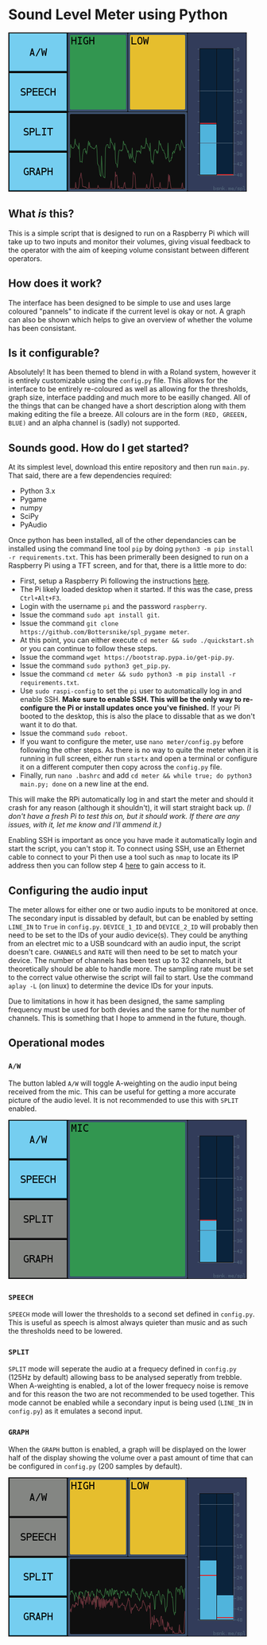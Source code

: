 # Sound Level Meter using Python

![All modes enabled][all]

## What _is_ this?
This is a simple script that is designed to run on a Raspberry Pi which will
take up to two inputs and monitor their volumes, giving visual feedback to the
operator with the aim of keeping volume consistant between different operators.

## How does it work?
The interface has been designed to be simple to use and uses large coloured
"pannels" to indicate if the current level is okay or not. A graph can also be
shown which helps to give an overview of whether the volume has been consistant.

## Is it configurable?
Absolutely! It has been themed to blend in with a Roland system, however it is
entirely customizable using the `config.py` file. This allows for the interface
to be entirely re-coloured as well as allowing for the thresholds, graph size,
interface padding and much more to be easilly changed. All of the things that
can be changed have a short description along with them making editing the file
a breeze. All colours are in the form `(RED, GREEEN, BLUE)` and an alpha channel
is (sadly) not supported.

## Sounds good. How do I get started?
At its simplest level, download this entire repository and then run `main.py`.
That said, there are a few dependencies required:

- Python 3.x
- Pygame
- numpy
- SciPy
- PyAudio

Once python has been installed, all of the other dependancies can be installed
using the command line tool `pip` by doing `python3 -m pip install -r
requirements.txt`. This has been primerally been designed to run on a Raspberry
Pi using a TFT screen, and for that, there is a little more to do:

- First, setup a Raspberry Pi following the instructions
  [here](https://www.raspberrypi.org/learning/software-guide/quickstart/).
- The Pi likely loaded desktop when it started. If this was the case, press
  `Ctrl+Alt+F3`.
- Login with the username `pi` and the password `raspberry`.
- Issue the command `sudo apt install git`.
- Issue the command `git clone https://github.com/Bottersnike/spl_pygame meter`.
- At this point, you can either execute `cd meter && sudo ./quickstart.sh` or
  you can continue to follow these steps.
- Issue the command `wget https://bootstrap.pypa.io/get-pip.py`.
- Issue the command `sudo python3 get_pip.py`.
- Issue the command `cd meter && sudo python3 -m pip install -r
  requirements.txt`.
- Use `sudo raspi-config` to set the `pi` user to automatically log in and
  enable SSH. **Make sure to enable SSH. This will be the only way to
  re-configure the Pi or install updates once you've finished.** If your Pi
  booted to the desktop, this is also the place to dissable that as we don't
  want it to do that.
- Issue the command `sudo reboot`.
- If you want to configure the meter, use `nano meter/config.py` before
  following the other steps. As there is no way to quite the meter when it is
  running in full screen, either run `startx` and open a terminal or configure
  it on a different computer then copy across the `config.py` file.
- Finally, run `nano .bashrc` and add `cd meter && while true; do python3
  main.py; done` on a new line at the end.

This will make the RPi automatically log in and start the meter and should it
crash for any reason (although it shouldn't), it will start straight back up.
_(I don't have a fresh Pi to test this on, but it should work. If there are any
issues, with it, let me know and I'll ammend it.)_

Enabling SSH is important as once you have made it automatically login and start
the script, you can't stop it. To connect using SSH, use an Ethernet cable to
connect to your Pi then use a tool such as `nmap` to locate its IP address then
you can follow step 4
[here](https://www.raspberrypi.org/documentation/remote-access/ssh/README.md) to
gain access to it.

## Configuring the audio input
The meter allows for either one or two audio inputs to be monitored at once. The
secondary input is dissabled by default, but can be enabled by setting `LINE_IN`
to `True` in `config.py`. `DEVICE_1_ID` and `DEVICE_2_ID` will probably then
need to be set to the IDs of your audio device(s). They could be anything from
an electret mic to a USB soundcard with an audio input, the script doesn't care.
`CHANNELS` and `RATE` will then need to be set to match your device. The number
of channels has been test up to 32 channels, but it theoretically should be able
to handle more. The sampling rate must be set to the correct value otherwise the
script will fail to start. Use the command `aplay -L` (on linux) to determine
the device IDs for your inputs.

Due to limitations in how it has been designed, the same sampling frequency must
be used for both devies and the same for the number of channels. This is
something that I hope to ammend in the future, though.

## Operational modes

### `A/W`
The button labled `A/W` will toggle A-weighting on the audio input being
received from the mic. This can be useful for getting a more accurate picture of
the audio level. It is not recommended to use this with `SPLIT` enabled.

![A-weighted speech][aw-speech]

### `SPEECH`
`SPEECH` mode will lower the thresholds to a second set defined in `config.py`.
This is useful as speech is almost always quieter than music and as such the
thresholds need to be lowered.

### `SPLIT`
`SPLIT` mode will seperate the audio at a frequecy defined in `config.py` (125Hz
by default) allowing bass to be analysed seperatly from trebble. When
A-weighting is enabled, a lot of the lower frequecy noise is remove and for this
reason the two are not recommended to be used together. This mode cannot be
enabled while a secondary input is being used (`LINE_IN` in `config.py`) as it
emulates a second input.

### `GRAPH`
When the `GRAPH` button is enabled, a graph will be displayed on the lower half
of the display showing the volume over a past amount of time that can be
configured in `config.py` (200 samples by default).

![Graph and speech modes][graph-split]

[all]: https://github.com/Bottersnike/spl_pygame/raw/master/img/all.png
[aw-speech]: https://github.com/Bottersnike/spl_pygame/raw/master/img/aw_speech.png
[graph-split]: https://github.com/Bottersnike/spl_pygame/raw/master/img/graph_split.png
